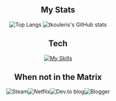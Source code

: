 <div align="center"> 

## My Stats
![Top Langs](https://github-readme-stats.vercel.app/api/top-langs/?username=tkouleris&theme=dracula&hide=css,blade&langs_count=3&exclude_repo=github-readme-stats,tkouleris.github.io)    ![tkouleris's GitHub stats](https://github-readme-stats.vercel.app/api?username=tkouleris&theme=dracula&show_icons=true)
  
## Tech
[![My Skills](https://skillicons.dev/icons?i=php,py,java,laravel,flask,spring,html,js,jquery,vue,react,mysql,idea,postman,linux&perline=15)](https://skillicons.dev)

## When not in the Matrix
![Steam](https://img.shields.io/badge/steam-%23000000.svg?style=for-the-badge&logo=steam&logoColor=white)![Netflix](https://img.shields.io/badge/Netflix-E50914?style=for-the-badge&logo=netflix&logoColor=white)![Dev.to blog](https://img.shields.io/badge/dev.to-0A0A0A?style=for-the-badge&logo=dev.to&logoColor=white)![Blogger](https://img.shields.io/badge/Blogger-FF5722?style=for-the-badge&logo=blogger&logoColor=white) 
</div>
